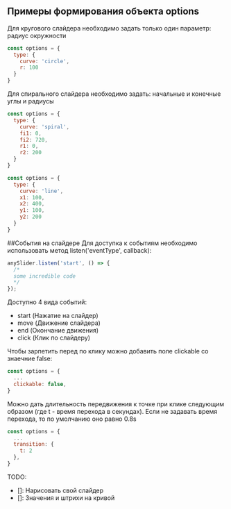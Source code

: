 ## Примеры формирования объекта options
Для кругового слайдера необходимо задать только один параметр: радиус окружности
```js
const options = {
  type: {
    curve: 'circle',
    r: 100
  }
}
```
Для спирального слайдера необходимо задать: начальные и конечные углы и радиусы

```js
const options = {
  type: {
    curve: 'spiral',
    fi1: 0,
    fi2: 720,
    r1: 0,
    r2: 200
  }
}
```
```js
const options = {
  type: {
    curve: 'line',
    x1: 100,
    x2: 400,
    y1: 100,
    y2: 200
  }
}
```
##События на слайдере
Для доступка к событиям необходимо использовать метод listen('eventType', callback):
```js
anySlider.listen('start', () => {
  /*
  some incredible code
  */
});
```
Доступно 4 вида событий:
- start (Нажатие на слайдер)
- move (Движение слайдера)
- end (Окончание движения)
- click (Клик по слайдеру)

Чтобы зарпетить перед по клику можно добавить поле clickable со знаечние false:

```js
const options = {
  ...
  clickable: false,
}
```
Можно дать длительность передвижения к точке при клике следующим образом
(где t - время перехода в секундах).
Если не задавать время перехода, то по умолчанию оно равно 0.8s
```js
const options = {
  ...
  transition: {
    t: 2
  },
}
```

TODO: 
- []: Нарисовать свой слайдер
- []: Значения и штрихи на кривой